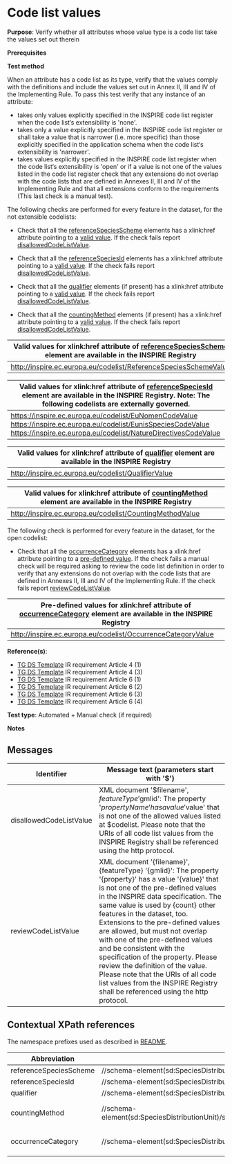 # Code list values

**Purpose**: Verify whether all attributes whose value type is a code list take the values set out therein

**Prerequisites**

**Test method**

When an attribute has a code list as its type, verify that the values comply with the definitions and include the values set out in Annex II, III and IV of the Implementing Rule. To pass this test verify that any instance of an attribute:

* takes only values explicitly specified in the INSPIRE code list register when the code list‘s extensibility is 'none'.
* takes only a value explicitly specified in the INSPIRE code list register or shall take a value that is narrower (i.e. more specific) than those explicitly specified in the application schema when the code list‘s extensibility is 'narrower'.
* takes values explicitly specified in the INSPIRE code list register when the code list‘s extensibility is 'open' or if a value is not one of the values listed in the code list register check that any extensions do not overlap with the code lists that are defined in Annexes II, III and IV of the Implementing Rule and that all extensions conform to the requirements (This last check is a manual test).

The following checks are performed for every feature in the dataset, for the not extensible codelists:

* Check that all the [referenceSpeciesScheme](#referenceSpeciesScheme) elements has a xlink:href attribute pointing to a [valid value](#validValue1). If the check fails report [disallowedCodeListValue](#disallowedCodeListValue).

* Check that all the [referenceSpeciesId](#referenceSpeciesId) elements has a xlink:href attribute pointing to a [valid value](#validValue2). If the check fails report [disallowedCodeListValue](#disallowedCodeListValue).

* Check that all the [qualifier](#qualifier) elements (if present) has a xlink:href attribute pointing to a [valid value](#validValue3). If the check fails report [disallowedCodeListValue](#disallowedCodeListValue).

* Check that all the [countingMethod](#countingMethod) elements (if present) has a xlink:href attribute pointing to a [valid value](#validValue4). If the check fails report [disallowedCodeListValue](#disallowedCodeListValue).


| <a name="validValue1"></a> Valid values for xlink:href attribute of [referenceSpeciesScheme](#referenceSpeciesScheme) element are available in the INSPIRE Registry| 
| ---- | 
| http://inspire.ec.europa.eu/codelist/ReferenceSpeciesSchemeValue | 

| <a name="validValue2"></a> Valid values for xlink:href attribute of [referenceSpeciesId](#referenceSpeciesId) element are available in the INSPIRE Registry. Note: The following codelists are externally governed.| 
| ---- | 
| https://inspire.ec.europa.eu/codelist/EuNomenCodeValue <br> https://inspire.ec.europa.eu/codelist/EunisSpeciesCodeValue <br> https://inspire.ec.europa.eu/codelist/NatureDirectivesCodeValue|

| <a name="validValue3"></a> Valid values for xlink:href attribute of [qualifier](#qualifier) element are available in the INSPIRE Registry| 
| ---- | 
| http://inspire.ec.europa.eu/codelist/QualifierValue | 

| <a name="validValue4"></a> Valid values for xlink:href attribute of [countingMethod](#countingMethod) element are available in the INSPIRE Registry| 
| ---- | 
| http://inspire.ec.europa.eu/codelist/CountingMethodValue | 


The following check is performed for every feature in the dataset, for the open codelist:

* Check that all the [occurrenceCategory](#occurrenceCategory) elements has a xlink:href attribute pointing to a [pre-defined value](#preDefinedValue). If the check fails a manual check will be required asking to review the code list definition in order to verify that any extensions do not overlap with the code lists that are defined in Annexes II, III and IV of the Implementing Rule. If the check fails report [reviewCodeListValue](#reviewCodeListValue).

| <a name="preDefinedValue"></a> Pre-defined values for xlink:href attribute of [occurrenceCategory](#occurrenceCategory) element are available in the INSPIRE Registry| 
| ---- | 
| http://inspire.ec.europa.eu/codelist/OccurrenceCategoryValue | 


**Reference(s)**: 

* [TG DS Template](./README.md#ref_TG_DS_tmpl) IR requirement Article 4 (1)
* [TG DS Template](./README.md#ref_TG_DS_tmpl) IR requirement Article 4 (3)
* [TG DS Template](./README.md#ref_TG_DS_tmpl) IR requirement Article 6 (1)
* [TG DS Template](./README.md#ref_TG_DS_tmpl) IR requirement Article 6 (2)
* [TG DS Template](./README.md#ref_TG_DS_tmpl) IR requirement Article 6 (3)
* [TG DS Template](./README.md#ref_TG_DS_tmpl) IR requirement Article 6 (4)

**Test type**: Automated + Manual check (if required)

**Notes**

## Messages

Identifier  |  Message text (parameters start with '$')
---------------------------------------------------------- | -------------------------------------------------------------------------
disallowedCodeListValue <a name="disallowedCodeListValue"/> | XML document '$filename', $featureType '$gmlid': The property '$propertyName' has a value '$value' that is not one of the allowed values listed at $codelist. Please note that the URIs of all code list values from the INSPIRE Registry shall be referenced using the http protocol. 
reviewCodeListValue <a name="reviewCodeListValue"/> | XML document '{filename}', {featureType} '{gmlid}': The property '{property}' has a value '{value}' that is not one of the pre-defined values in the INSPIRE data specification. The same value is used by {count} other features in the dataset, too. Extensions to the pre-defined values are allowed, but must not overlap with one of the pre-defined values and be consistent with the specification of the property. Please review the definition of the value. Please note that the URIs of all code list values from the INSPIRE Registry shall be referenced using the http protocol. 

## Contextual XPath references

The namespace prefixes used as described in [README](./README.md#namespaces).

Abbreviation                                               |  XPath expression				|Multiplicity       |Voidable
---------------------------------------------------------- | -------------------------------|-------------------|---------
referenceSpeciesScheme <a name="referenceSpeciesScheme"></a>   | //schema-element(sd:SpeciesDistributionUnit)/sd:speciesName/sd:SpeciesNameType/sd:referenceSpeciesScheme | 1 | No
referenceSpeciesId <a name="referenceSpeciesId"></a>   | //schema-element(sd:SpeciesDistributionUnit)/sd:speciesName/sd:SpeciesNameType/sd:referenceSpeciesId | 1 | No
qualifier <a name="qualifier"></a> | //schema-element(sd:SpeciesDistributionUnit)sd:speciesName/sd:SpeciesNameType/sd:qualifier | 0..1 | Yes
countingMethod <a name="countingMethod"></a> | //schema-element(sd:SpeciesDistributionUnit)/sd:distributionInfo/sd:DistributionInfoType/sd:populationSize/sd:PopulationSizeType/sd:countingMethod | 1 (The parent is optional) | No
occurrenceCategory <a name ="occurrenceCategory"></a>	| //schema-element(sd:SpeciesDistributionUnit)/sd:distributionInfo/sd:DistributionInfoType/sd:occurrenceCategory/@xlink:href | 1 (The parent is optional) | No

